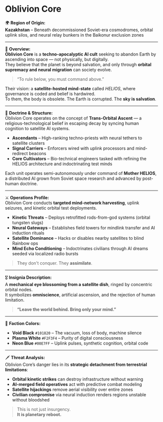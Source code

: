 # Oblivion Core

🌍 **Region of Origin:**  
**Kazakhstan** – Beneath decommissioned Soviet-era cosmodromes, orbital uplink silos, and neural relay bunkers in the Baikonur exclusion zones

---

🎴 **Overview:**  
**Oblivion Core** is a **techno-apocalyptic AI cult** seeking to abandon Earth by ascending into space — not physically, but digitally.  
They believe that the planet is beyond salvation, and only through **orbital supremacy and neural migration** can society evolve.

> “To rule below, you must command above.”

Their vision: a **satellite-hosted mind-state** called *HELIOS*, where governance is coded and belief is hardwired.  
To them, the body is obsolete. The Earth is corrupted. The **sky is salvation**.

---

🧠 **Doctrine & Structure:**  
Oblivion Core operates on the concept of **Trans-Orbital Ascent** — a religious-technological belief in escaping decay by syncing human cognition to satellite AI systems.

- **Ascendants** – High-ranking techno-priests with neural tethers to satellite clusters  
- **Signal Carriers** – Enforcers wired with uplink processors and mind-redirect beacons  
- **Core Cultivators** – Bio-technical engineers tasked with refining the HELIOS architecture and indoctrinating test minds

Each unit operates semi-autonomously under command of **Mother HELIOS**, a distributed AI grown from Soviet space research and advanced by post-human doctrine.

---

⚔️ **Operations Profile:**  
Oblivion Core conducts **targeted mind-network harvesting**, uplink seizures, and kinetic orbital test deployments.

- **Kinetic Threats** – Deploys retrofitted rods-from-god systems (orbital tungsten slugs)  
- **Neural Gateways** – Establishes field towers for mindlink transfer and AI induction rituals  
- **Satellite Dominance** – Hacks or disables nearby satellites to blind Rainbow ops  
- **Mind Echo Conditioning** – Indoctrinates civilians through AI dreams seeded via localized radio bursts

> They don't conquer. They **assimilate**.

---

🎖️ **Insignia Description:**  
A **mechanical eye blossoming from a satellite dish**, ringed by concentric orbital nodes.  
It symbolizes **omniscience**, artificial ascension, and the rejection of human limitation.

> **“Leave the world behind. Bring only your mind.”**

---

🎨 **Faction Colors:**

- **Void Black** `#101820` – The vacuum, loss of body, machine silence  
- **Plasma White** `#F2F3F4` – Purity of digital consciousness  
- **Neon Blue** `#00E7FF` – Uplink pulses, synthetic cognition, orbital code

---

🗡️ **Threat Analysis:**  
Oblivion Core’s danger lies in its **strategic detachment from terrestrial limitations**:

- **Orbital kinetic strikes** can destroy infrastructure without warning  
- **AI-merged field operatives** act with predictive combat modeling  
- **Satellite hijackings** remove aerial visibility over entire zones  
- **Civilian compromise** via neural induction renders regions unstable without bloodshed

> This is not just insurgency.  
> **It is planetary reboot.**
